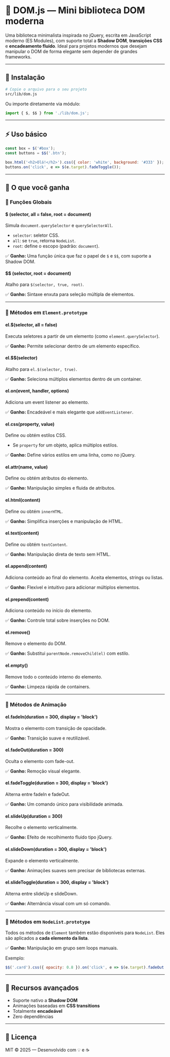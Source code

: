 
# 🧩 DOM.js — Mini biblioteca DOM moderna

Uma biblioteca minimalista inspirada no jQuery, escrita em JavaScript moderno (ES Modules), com suporte total a **Shadow DOM**, **transições CSS** e **encadeamento fluido**. Ideal para projetos modernos que desejam manipular o DOM de forma elegante sem depender de grandes frameworks.

---

## 🚀 Instalação

```bash
# Copie o arquivo para o seu projeto
src/lib/dom.js
```

Ou importe diretamente via módulo:

```js
import { $, $$ } from './lib/dom.js';
```

---

## ⚡ Uso básico

```js
const box = $('#box');
const buttons = $$('.btn');

box.html('<h2>Olá!</h2>').css({ color: 'white', background: '#333' });
buttons.on('click', e => $(e.target).fadeToggle());
```

---

## 💎 O que você ganha

### 🔹 Funções Globais

#### **$ (selector, all = false, root = document)**
Simula `document.querySelector` e `querySelectorAll`.
- `selector`: seletor CSS.
- `all`: se `true`, retorna `NodeList`.
- `root`: define o escopo (padrão: `document`).

✅ **Ganho:** Uma função única que faz o papel de `$` e `$$`, com suporte a Shadow DOM.

#### **$$ (selector, root = document)**
Atalho para `$(selector, true, root)`.

✅ **Ganho:** Sintaxe enxuta para seleção múltipla de elementos.

---

### 🔹 Métodos em `Element.prototype`

#### **el.$(selector, all = false)**
Executa seletores a partir de um elemento (como `element.querySelector`).

✅ **Ganho:** Permite selecionar dentro de um elemento específico.

#### **el.$$(selector)**
Atalho para `el.$(selector, true)`.

✅ **Ganho:** Seleciona múltiplos elementos dentro de um container.

#### **el.on(event, handler, options)**
Adiciona um event listener ao elemento.

✅ **Ganho:** Encadeável e mais elegante que `addEventListener`.

#### **el.css(property, value)**
Define ou obtém estilos CSS.
- Se `property` for um objeto, aplica múltiplos estilos.

✅ **Ganho:** Define vários estilos em uma linha, como no jQuery.

#### **el.attr(name, value)**
Define ou obtém atributos do elemento.

✅ **Ganho:** Manipulação simples e fluida de atributos.

#### **el.html(content)**
Define ou obtém `innerHTML`.

✅ **Ganho:** Simplifica inserções e manipulação de HTML.

#### **el.text(content)**
Define ou obtém `textContent`.

✅ **Ganho:** Manipulação direta de texto sem HTML.

#### **el.append(content)**
Adiciona conteúdo ao final do elemento.
Aceita elementos, strings ou listas.

✅ **Ganho:** Flexível e intuitivo para adicionar múltiplos elementos.

#### **el.prepend(content)**
Adiciona conteúdo no início do elemento.

✅ **Ganho:** Controle total sobre inserções no DOM.

#### **el.remove()**
Remove o elemento do DOM.

✅ **Ganho:** Substitui `parentNode.removeChild(el)` com estilo.

#### **el.empty()**
Remove todo o conteúdo interno do elemento.

✅ **Ganho:** Limpeza rápida de containers.

---

### 🔹 Métodos de Animação

#### **el.fadeIn(duration = 300, display = 'block')**
Mostra o elemento com transição de opacidade.

✅ **Ganho:** Transição suave e reutilizável.

#### **el.fadeOut(duration = 300)**
Oculta o elemento com fade-out.

✅ **Ganho:** Remoção visual elegante.

#### **el.fadeToggle(duration = 300, display = 'block')**
Alterna entre fadeIn e fadeOut.

✅ **Ganho:** Um comando único para visibilidade animada.

#### **el.slideUp(duration = 300)**
Recolhe o elemento verticalmente.

✅ **Ganho:** Efeito de recolhimento fluido tipo jQuery.

#### **el.slideDown(duration = 300, display = 'block')**
Expande o elemento verticalmente.

✅ **Ganho:** Animações suaves sem precisar de bibliotecas externas.

#### **el.slideToggle(duration = 300, display = 'block')**
Alterna entre slideUp e slideDown.

✅ **Ganho:** Alternância visual com um só comando.

---

### 🔹 Métodos em `NodeList.prototype`

Todos os métodos de `Element` também estão disponíveis para `NodeList`.
Eles são aplicados a **cada elemento da lista**.

✅ **Ganho:** Manipulação em grupo sem loops manuais.

Exemplo:
```js
$$('.card').css({ opacity: 0.8 }).on('click', e => $(e.target).fadeOut());
```

---

## 🧠 Recursos avançados

- Suporte nativo a **Shadow DOM**
- Animações baseadas em **CSS transitions**
- Totalmente **encadeável**
- Zero dependências

---

## 🧩 Licença

MIT © 2025 — Desenvolvido com 💡 e ☕

